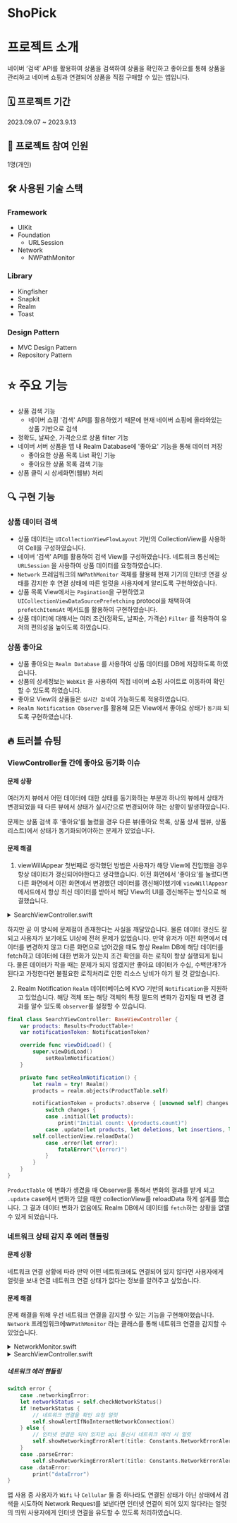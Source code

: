 # ShoPick
# 프로젝트 소개
네이버 ‘검색’ API를 활용하여 상품을 검색하여 상품을 확인하고 좋아요를 통해 상품을 관리하고 네이버 쇼핑과 연결되어 상품을 직접 구매할 수 있는 앱입니다.
## 🗓️ 프로젝트 기간
2023.09.07 ~ 2023.9.13
## 👥 프로젝트 참여 인원
1명(개인)
## 🛠️ 사용된 기술 스택
### Framework
- UIKit
- Foundation
  - URLSession
- Network
  - NWPathMonitor
### Library
- Kingfisher
- Snapkit
- Realm
- Toast
### Design Pattern
- MVC Design Pattern
- Repository Pattern
# ⭐️ 주요 기능
- 상품 검색 기능
  - 네이버 쇼핑 '검색' API를 활용하였기 때문에 현재 네이버 쇼핑에 올라와있는 상품 기반으로 검색
- 정확도, 날짜순, 가격순으로 상품 filter 기능
- 네이버 서버 상품을 앱 내 Realm Database에 '좋아요' 기능을 통해 데이터 저장
  - 좋아요한 상품 목록 List 확인 기능
  - 좋아요한 상품 목록 검색 기능
- 상품 클릭 시 상세화면(웹뷰) 처리
## 🔍 구현 기능
### 상품 데이터 검색
- 상품 데이터는 `UICollectionViewFlowLayout` 기반의 CollectionView를 사용하여 Cell을 구성하였습니다.
- 네이버 ‘검색’ API를 활용하여 검색 View를 구성하였습니다. 네트워크 통신에는 `URLSession` 을 사용하여 상품 데이터를 요청하였습니다.
- `Network` 프레임워크의 `NWPathMonitor` 객체를 활용해 현재 기기의 인터넷 연결 상태를 감지한 후 연결 상태에 따른 얼럿을 사용자에게 알리도록 구현하였습니다.
- 상품 목록 View에서는 `Pagination`을 구현하였고   `UICollectionViewDataSourcePrefetching` protocol을 채택하여 `prefetchItemsAt` 메서드를 활용하여 구현하였습니다. 
- 상품 데이터에 대해서는 여러 조건(정확도, 날짜순, 가격순) `Filter` 를 적용하여 유저의 편의성을 높이도록 하였습니다.
### 상품 좋아요
- 상품 좋아요는 `Realm Database` 를 사용하여 상품 데이터를 DB에 저장하도록 하였습니다.
- 상품의 상세정보는 `WebKit` 을 사용하여 직접 네이버 쇼핑 사이트로 이동하여 확인할 수 있도록 하였습니다.
- 좋아요 View의 상품들은 `실시간 검색`이 가능하도록 적용하였습니다.
- `Realm Notification Observer`를 활용해 모든 View에서 좋아요 상태가 `동기화` 되도록 구현하였습니다.
## 🔥 트러블 슈팅
### ViewController들 간에 좋아요 동기화 이슈
#### 문제 상황
여러가지 뷰에서 어떤 데이터에 대한 상태를 동기화하는 부분과 하나의 뷰에서 상태가 변경되었을 때 다른 뷰에서 상태가 실시간으로 변경되어야 하는 상황이 발생하였습니다.

문제는 상품 검색 후 ‘좋아요’를 눌렀을 경우 다른 뷰(좋아요 목록, 상품 상세 웹뷰, 상품 리스트)에서 상태가 동기화되어야하는 문제가 있었습니다.
#### 문제 해결
1. viewWillAppear
첫번째로 생각했던 방법은 사용자가 해당 View에 진입했을 경우 항상 데이터가 갱신되어야한다고 생각했습니다.
이전 화면에서 ‘좋아요’를 눌렀다면 다른 화면에서 이전 화면에서 변경했던 데이터를 갱신해야했기에 `viewWillAppear` 메서드에서 항상 최신 데이터를 받아서 해당 View의 UI를 갱신해주는 방식으로 해결했습니다.

<details>
	<summary>SearchViewController.swift</summary>

```swift
override func viewWillAppear(_ animated: Bool) {
	super.viewWillAppear(animated)
	updateProductLikeData()
}

private func updateProductLikeData() {
	let productList = productTableRepository.fetch()
	for (index, item) in itemList.enumerated() {
		itemList[index].isLike = false
		for product in productList {
			if item.productId == product.productId {
				itemList[index].isLike = true
			}
		}
	}
	collectionView.reloadData()
}
```
</details>

하지만 곧 이 방식에 문제점이 존재한다는 사실을 깨달았습니다. 물론 데이터 갱신도 잘되고 사용자가 보기에도 UI상에 전혀 문제가 없었습니다. 만약 유저가 이전 화면에서 데이터를 변경하지 않고 다른 화면으로 넘어갔을 때도 항상 Realm DB에 해당 데이터를 fetch하고 데이터에 대한 변화가 있는지 조건 확인을 하는 로직이 항상 실행되게 됩니다. 물론 데이터가 작을 때는 문제가 되지 않겠지만 좋아요 데이터가 수십, 수백만개?가 된다고 가정한다면 불필요한 로직처리로 인한 리소스 낭비가 야기 될 것 같았습니다.

2. Realm Notification
`Realm` 데이터베이스에 KVO 기반의 `Notification`을 지원하고 있었습니다. 해당 객체 또는 해당 객체의 특정 필드의 변화가 감지될 때 변경 결과를 알수 있도록 `observer`를 설정할 수 있습니다.
```swift
final class SearchViewController: BaseViewController {
    var products: Results<ProductTable>!
    var notificationToken: NotificationToken?

    override func viewDidLoad() {
        super.viewDidLoad()
            setRealmNotification()
	}

    private func setRealmNotification() {
        let realm = try! Realm()
        products = realm.objects(ProductTable.self)

        notificationToken = products?.observe { [unowned self] changes in
            switch changes {
            case .initial(let products):
                print("Initial count: \(products.count)")
            case .update(let products, let deletions, let insertions, let modifications):
		self.collectionView.reloadData()
            case .error(let error):
                fatalError("\(error)")
            }
        }
    }
}
```

`ProductTable` 에 변화가 생겼을 때 Observer를 통해서 변화의 결과를 받게 되고 `.update` case에서 변화가 있을 때만 collectionView를 reloadData 하게 설계를 했습니다. 
그 결과 데이터 변화가 없음에도 Realm DB에서 데이터를 `fetch`하는 상황을 없앨 수 있게 되었습니다.

### 네트워크 상태 감지 후 에러 핸들링
#### 문제 상황
네트워크 연결 상황에 따라 만약 어떤 네트워크에도 연결되어 있지 않다면 사용자에게 얼럿을 보내 연결 네트워크 연결 상태가 없다는 정보를 알려주고 싶었습니다.

#### 문제 해결
문제 해결을 위해 우선 네트워크 연결을 감지할 수 있는 기능을 구현해야했습니다. `Network` 프레임워크에`NWPathMonitor` 라는 클래스를 통해 네트워크 연결을 감지할 수 있었습니다.

<details>
	<summary>NetworkMonitor.swift</summary>

```swift
import Foundation
import Network

final class NetworkMonitor {
    static let shared = NetworkMonitor()
    private let queue = DispatchQueue.global()
    private let monitor: NWPathMonitor
    public private(set) var isConnected: Bool = false
    public private(set) var connectionType: ConnectionType = .unowned
    
    enum ConnectionType {
        case wifi
        case cellular
        case ethernet
        case unowned
    }
    
    private init() {
        monitor = NWPathMonitor()
    }
    
    public func startMonitoring() {
        print(#function)
        monitor.start(queue: queue)
        monitor.pathUpdateHandler = { [weak self] path in
            self?.isConnected = path.status == .satisfied
            self?.getConnectionType(path)
            
            if self?.isConnected == true {
                print("연결 상태")
            } else {
                print("연결 안된 상태")
            }
        }
    }
    
    public func stopMonitoring() {
        print(#function)
        monitor.cancel()
    }
    
    private func getConnectionType(_ path: NWPath) {
        if path.usesInterfaceType(.wifi) {
            connectionType = .wifi
            print("Wifi에 연결")
        } else if path.usesInterfaceType(.cellular) {
            connectionType = .cellular
            print("cellular에 연결")
        } else if path.usesInterfaceType(.wiredEthernet) {
            connectionType = .ethernet
            print("ethernet에 연결")
        } else {
            connectionType = .unowned
            print("unowned ..")
        }
    }
}

```
</details>

<details>
	<summary>SearchViewController.swift</summary>

```swift
private func fetchData(query: String, sort: String, start: Int) {
        guard !query.isEmpty else {
            self.showNoQueryAlert()
            return
        }
        
        self.showIndicatorView(activityIndicatorView: self.activityIndicatorView, status: true)
        
        APIManager.shared.callRequest(
            query: query,
            apiType: .shopping,
            sort: sort,
            start: start
        ) { result in
            
            switch result {
            case .success(let shoppingData):
                self.shopping = shoppingData
                self.total = shoppingData.total ?? 0
                self.itemList += shoppingData.items ?? []
                
                DispatchQueue.main.async {
                    guard !self.itemList.isEmpty else {
                        self.noResultQueryAlert() // 검색 결과 없을 때 얼럿
                        self.showIndicatorView(
                            activityIndicatorView: self.activityIndicatorView,
                            status: false
                        )
                        return
                    }
                    
                    self.collectionView.reloadData()
                    self.showIndicatorView(
                        activityIndicatorView: self.activityIndicatorView,
                        status: false
                    )
                    
                    if start == Constants.APIParameter.start {
                        self.collectionView.setContentOffset(.zero, animated: true)
                    }
                }
            case .failure(let error):
                DispatchQueue.main.async {
                    self.showIndicatorView(
                        activityIndicatorView: self.activityIndicatorView,
                        status: false
                    )
                    self.searchEmptyView.isHidden = true
                    switch error {
                    case .networkingError:
                        let networkStatus = self.checkNetworkStatus()
                        if !networkStatus {
                            // 네트워크 연결을 확인 요청 얼럿
                            self.showAlertIfNoInternetNetworkConnection()
                        } else {
                            // 인터넷 연결은 되어 있지만 api 통신시 네트워크 에러 시 얼럿
                            self.showNetworkingErrorAlert(title: Constants.NetworkErrorAlertText.networkingError) {
                            }
                        }
                    case .parseError:
                        self.showNetworkingErrorAlert(title: Constants.NetworkErrorAlertText.parseError) {
                        }
                    case .dataError:
                        print("")
                    }
                    self.collectionView.reloadData()
                }
            }
        }
    }

```
</details>

##### 네트워크 에러 핸들링
```swift
switch error {
    case .networkingError:
    let networkStatus = self.checkNetworkStatus()
    if !networkStatus {
        // 네트워크 연결을 확인 요청 얼럿
        self.showAlertIfNoInternetNetworkConnection()
    } else {
        // 인터넷 연결은 되어 있지만 api 통신시 네트워크 에러 시 얼럿
        self.showNetworkingErrorAlert(title: Constants.NetworkErrorAlertText.networkingError) {}
    }
    case .parseError:
        self.showNetworkingErrorAlert(title: Constants.NetworkErrorAlertText.parseError) {}
    case .dataError:
        print("dataError")
}
```

앱 사용 중 사용자가 `Wifi` 나 `Cellular` 둘 중 하나라도 연결된 상태가 아닌 상태에서 검색을 시도하여 Network Request를 보낸다면  인터넷 연결이 되어 있지 않다라는 얼럿의 띄워 사용자에게 인터넷 연결을 유도할 수 있도록 처리하였습니다.
